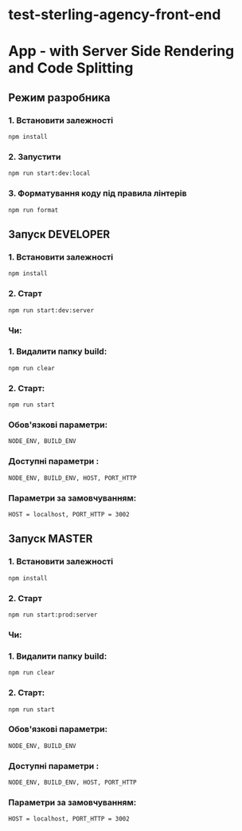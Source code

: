 ﻿# test-sterling-agency-front-end
# App - with Server Side Rendering and Code Splitting
## Режим разробника
### 1. Встановити залежності
```
npm install
```
### 2. Запустити
```
npm run start:dev:local
```

### 3. Форматування коду під правила лінтерів
```
npm run format
```

## Запуск DEVELOPER

### 1. Встановити залежності

```
npm install
```

### 2. Старт

```
npm run start:dev:server
```

### Чи:

### 1. Видалити папку build:

```
npm run clear
```

### 2. Старт:
```
npm run start
```

### Обов'язкові параметри:
```
NODE_ENV, BUILD_ENV
```

### Доступні параметри :
```
NODE_ENV, BUILD_ENV, HOST, PORT_HTTP
```

### Параметри за замовчуванням:
```
HOST = localhost, PORT_HTTP = 3002
```

## Запуск MASTER

### 1. Встановити залежності

```
npm install
```

### 2. Старт

```
npm run start:prod:server
```

### Чи:

### 1. Видалити папку build:

```
npm run clear
```

### 2. Старт:
```
npm run start
```

### Обов'язкові параметри:
```
NODE_ENV, BUILD_ENV
```

### Доступні параметри :
```
NODE_ENV, BUILD_ENV, HOST, PORT_HTTP
```

### Параметри за замовчуванням:
```
HOST = localhost, PORT_HTTP = 3002
```
